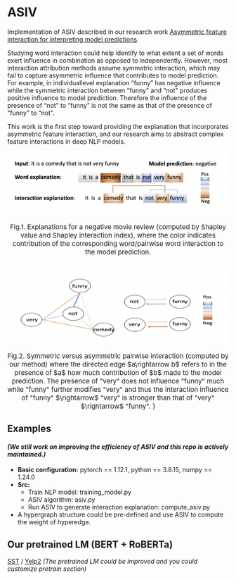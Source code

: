 # ASIV
Implementation of ASIV described in our research work [Asymmetric feature interaction for interpreting model predictions](https://arxiv.org/abs/2305.07224).

Studying word interaction could help identify to what extent a set of words exert influence in combination as opposed to independently. However, most interaction attribution methods assume symmetric interaction, which may fail to capture asymmetric influence that contributes to model prediction. For example, in individuallevel explanation “funny” has negative influence while the symmetric interaction between “funny"
and “not" produces positive influence to model prediction. Therefore the influence of the presence of “not” to “funny” is not the same as that of the presence of “funny” to “not". 

This work is the first step toward providing the explanation that incorporates asymmetric feature interaction, and our research aims to abstract complex feature interactions in deep NLP models.

 
 
 
<p align="center">
 <img  src="Figures/11.png" width="500" >
</p>
<p align="center"; style = "font-size:15px">
  Fig.1. Explanations for a negative movie review
(computed by Shapley value and Shapley interaction
index), where the color indicates contribution of the
corresponding word/pairwise word interaction to the
model prediction.
</p>
 
 
 
<p align="center">
 <img  src="Figures/22.png" width="500" >
</p>
<p align="center"; style = "font-size:15px">
  Fig.2. Symmetric versus asymmetric pairwise interaction (computed by our method) where the directed edge $a\rightarrow b$ refers to in the presence of $a$ how much contribution of $b$ made to the model prediction.  The presence of "very" does not influence "funny" much while "funny" further modifies "very" and thus the interaction influence of "funny" $\rightarrow$ "very" is stronger than that of "very" $\rightarrow$ "funny".
} 
</p>
 



## Examples 
#### _(We still work on improving the efficiency of ASIV and this repo is actively maintained.)_
* **Basic configuration:** pytorch == 1.12.1, python == 3.8.15, numpy == 1.24.0
* **Src:**  
  * Train NLP model: training_model.py
  * ASIV algorithm: asiv.py
  * Run ASIV to generate interaction explanation: compute_asiv.py
* A hypergraph structure could be pre-defined and use ASIV to compute the weight of hyperedge.


## Our pretrained LM (BERT + RoBERTa)
[SST](https://drive.google.com/drive/folders/1HDIUoIqkxACfSPcKHvlgz_m1IiucZMyX?usp=share_link) / [Yelp2](https://drive.google.com/drive/folders/1nZ9WOX6m7EsZGTZFeFZmc67N0pofUE20?usp=share_link)
_(The pretrained LM could be improved and you could customize pretrain section)_

